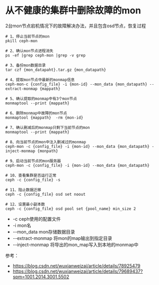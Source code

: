 # 从不健康的集群中删除故障的mon

2台mon节点宕机情况下的故障解决办法，并且包含osd节点，恢复过程
```
# 1、停止当前节点的mon
pkill ceph-mon

# 2、确认mon节点进程消失
ps -ef |grep ceph-mon |grep -v grep

# 3、备份mon数据目录
tar czf {mon_datapaht}.tar.gz {mon_datapath}

# 4、提取mon节点中最新的monmap信息
ceph-mon-c {config_file} -i {mon-id} --mon_data {mon_datapath} --extract-monmap {mappath}

# 5、确认提取的monmap中有3个mon节点
monmaptool --print {mappath}

# 6、删除monmap中故障的mon节点
monmaptool {mappath}  -rm {mon-id}

# 7、确认删减后的monmap只剩下当前节点的mon
monmaptool --print {mappath}

# 8、向当前节点的mon中注入删减过的monmap
ceph-mon -c {config_file} -i {mon-id} --mon_data {mon_datapath} -inject-monmap {monpath}

# 9、启动当前节点的mon服务器
ceph-mon -c {config_file} -i {mon-id} --mon_data {mon_datapath}

# 10、查看集群是否运行正常
ceph -c {config_file} -s

# 11、阻止数据迁移
ceph -c {config_file} osd set noout

# 12、设置最小副本数
ceph -c {config_file} osd pool set {pool_name} min_size 2
```
- -c ceph使用的配置文件
- -i mon名
- --mon_data mon存储数据目录
- --extract-monmap 将mon的map输出到指定目录
- --inject-monmap 将导出的mon_map写入到本地的monmap中


参考：
- https://blog.csdn.net/wuxianweizai/article/details/78925479
- https://blog.csdn.net/wuxianweizai/article/details/79689437?spm=1001.2014.3001.5502
